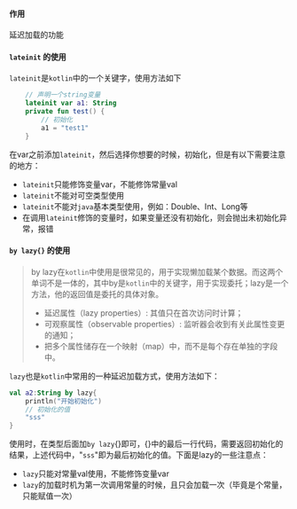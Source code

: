 #### 作用

延迟加载的功能

#### `lateinit` 的使用

`lateinit`是`kotlin`中的一个关键字，使用方法如下

```kotlin
    // 声明一个string变量
    lateinit var a1: String
    private fun test() {
        // 初始化
        a1 = "test1"
    }
```

在var之前添加`lateinit`，然后选择你想要的时候，初始化，但是有以下需要注意的地方：

- `lateinit`只能修饰变量var，不能修饰常量val
- `lateinit`不能对可空类型使用
- `lateinit`不能对`java`基本类型使用，例如：Double、Int、Long等
- 在调用`lateinit`修饰的变量时，如果变量还没有初始化，则会抛出未初始化异常，报错

#### `by lazy{}` 的使用

> by lazy在`kotlin`中使用是很常见的，用于实现懒加载某个数据。而这两个单词不是一体的，其中by是`kotlin`中的关键字，用于实现委托；lazy是一个方法，他的返回值是委托的具体对象。
>
> - 延迟属性（lazy properties）: 其值只在首次访问时计算；
> - 可观察属性（observable properties）: 监听器会收到有关此属性变更的通知；
> - 把多个属性储存在一个映射（map）中，而不是每个存在单独的字段中。

`lazy`也是`kotlin`中常用的一种延迟加载方式，使用方法如下：

```kotlin
val a2:String by lazy{
    println("开始初始化")
    // 初始化的值
    "sss"
}
```

使用时，在类型后面加`by lazy`{}即可，{}中的最后一行代码，需要返回初始化的结果，上述代码中，"`sss`"即为最后初始化的值。下面是lazy的一些注意点：

- `lazy`只能对常量val使用，不能修饰变量var
- `lazy`的加载时机为第一次调用常量的时候，且只会加载一次（毕竟是个常量，只能赋值一次）